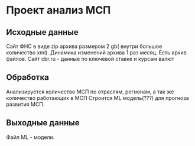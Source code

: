 # Проект анализ МСП

## Исходные данные ##

Cайт ФНС в виде zip архива размером 2 gb( внутри большое количество xml).
Динамика изменений архива 1 раз месяц. Есть архив файлов.
Сайт cbr.ru - данные по ключевой ставке и курсам валют

## Обработка ##
Анализируется количество МСП по отраслям, регионам, а так же количество работающих в МСП
Строится ML модель(???) для прогноза развития МСП. 

## Выходные данные ##
Файл ML - модели.
